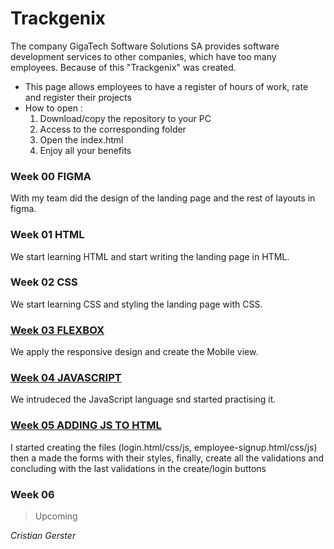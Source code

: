 # Trackgenix
The company GigaTech Software Solutions SA provides software development services to other companies, which have too many employees. Because of this "Trackgenix" was created.
- This page allows employees to have a register of hours of work, rate and register their projects
- How to open :
    1. Download/copy the repository to your PC
    2. Access to the corresponding folder
    3. Open the index.html
    4. Enjoy all your benefits



### Week 00 FIGMA
With my team did the design of the landing page and the rest of layouts in figma.
### Week 01 HTML
We start learning HTML and start writing the landing page in HTML.
### Week 02 CSS
We start learning CSS and styling the landing page with CSS.
### [Week 03 FLEXBOX](https://prodiggy-vinilos.github.io/BaSP-A2022-Etapa-1/Semana-03/index.html)
We apply the responsive design and create the Mobile view.
### [Week 04 JAVASCRIPT](https://prodiggy-vinilos.github.io/BaSP-A2022-Etapa-1/Semana-04/index.html)
We intrudeced the JavaScript language snd started practising it.
### [Week 05 ADDING JS TO HTML](https://prodiggy-vinilos.github.io/BaSP-A2022-Etapa-1/Semana-06/views/index.html)
I started creating the files (login.html/css/js, employee-signup.html/css/js) then a made the forms with their styles, finally, create all the validations and concluding with the last validations in the create/login buttons
### Week 06
> Upcoming

_Cristian Gerster_
